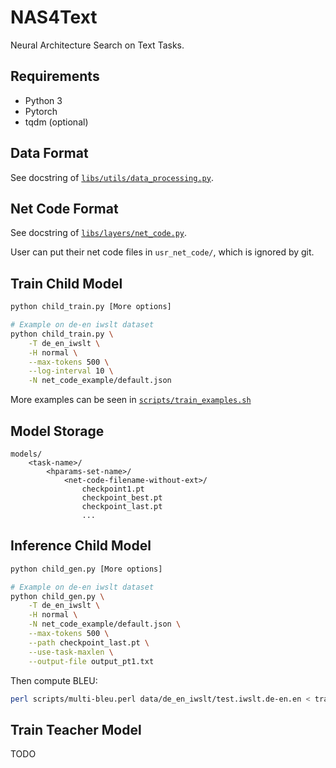 # NAS4Text
Neural Architecture Search on Text Tasks.

## Requirements

- Python 3
- Pytorch
- tqdm (optional)

## Data Format

See docstring of [`libs/utils/data_processing.py`](libs/utils/data_processing.py).

## Net Code Format

See docstring of [`libs/layers/net_code.py`](libs/layers/net_code.py).

User can put their net code files in `usr_net_code/`, which is ignored by git.

## Train Child Model

```bash
python child_train.py [More options]

# Example on de-en iwslt dataset
python child_train.py \
    -T de_en_iwslt \
    -H normal \
    --max-tokens 500 \
    --log-interval 10 \
    -N net_code_example/default.json
```

More examples can be seen in [`scripts/train_examples.sh`](scripts/train_examples.sh)

## Model Storage

```
models/
    <task-name>/
        <hparams-set-name>/
            <net-code-filename-without-ext>/
                checkpoint1.pt
                checkpoint_best.pt
                checkpoint_last.pt
                ...
```

## Inference Child Model

```bash
python child_gen.py [More options]

# Example on de-en iwslt dataset
python child_gen.py \
    -T de_en_iwslt \
    -H normal \
    -N net_code_example/default.json \
    --max-tokens 500 \
    --path checkpoint_last.pt \
    --use-task-maxlen \
    --output-file output_pt1.txt
```

Then compute BLEU:

```bash
perl scripts/multi-bleu.perl data/de_en_iwslt/test.iwslt.de-en.en < translated/[output file path above]
```

## Train Teacher Model

TODO
